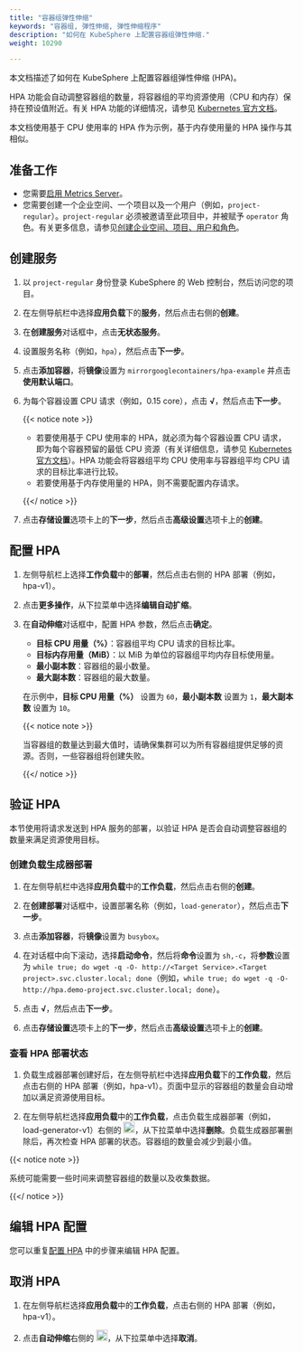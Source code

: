 ```yaml
---
title: "容器组弹性伸缩"
keywords: "容器组, 弹性伸缩, 弹性伸缩程序"
description: "如何在 KubeSphere 上配置容器组弹性伸缩."
weight: 10290

---
```


本文档描述了如何在 KubeSphere 上配置容器组弹性伸缩 (HPA)。

HPA 功能会自动调整容器组的数量，将容器组的平均资源使用（CPU 和内存）保持在预设值附近。有关 HPA 功能的详细情况，请参见 [Kubernetes 官方文档](https://kubernetes.io/zh/docs/tasks/run-application/horizontal-pod-autoscale/)。

本文档使用基于 CPU 使用率的 HPA 作为示例，基于内存使用量的 HPA 操作与其相似。

## 准备工作

- 您需要[启用 Metrics Server](../../../pluggable-components/metrics-server/)。
- 您需要创建一个企业空间、一个项目以及一个用户（例如，`project-regular`）。`project-regular` 必须被邀请至此项目中，并被赋予 `operator` 角色。有关更多信息，请参见[创建企业空间、项目、用户和角色](../../../quick-start/create-workspace-and-project/)。

## 创建服务

1. 以 `project-regular` 身份登录 KubeSphere 的 Web 控制台，然后访问您的项目。 

2. 在左侧导航栏中选择**应用负载**下的**服务**，然后点击右侧的**创建**。

3. 在**创建服务**对话框中，点击**无状态服务**。

4. 设置服务名称（例如，`hpa`），然后点击**下一步**。

5. 点击**添加容器**，将**镜像**设置为 `mirrorgooglecontainers/hpa-example` 并点击**使用默认端口**。

6. 为每个容器设置 CPU 请求（例如，0.15 core），点击 **√**，然后点击**下一步**。

   {{< notice note >}}

   * 若要使用基于 CPU 使用率的 HPA，就必须为每个容器设置 CPU 请求，即为每个容器预留的最低 CPU 资源（有关详细信息，请参见 [Kubernetes 官方文档](https://kubernetes.io/zh/docs/tasks/run-application/horizontal-pod-autoscale/)）。HPA 功能会将容器组平均 CPU 使用率与容器组平均 CPU 请求的目标比率进行比较。
   * 若要使用基于内存使用量的 HPA，则不需要配置内存请求。

   {{</ notice >}}

7. 点击**存储设置**选项卡上的**下一步**，然后点击**高级设置**选项卡上的**创建**。

## 配置 HPA

1. 左侧导航栏上选择**工作负载**中的**部署**，然后点击右侧的 HPA 部署（例如，hpa-v1）。

2. 点击**更多操作**，从下拉菜单中选择**编辑自动扩缩**。

3. 在**自动伸缩**对话框中，配置 HPA 参数，然后点击**确定**。

   * **目标 CPU 用量（%）**：容器组平均 CPU 请求的目标比率。
   * **目标内存用量（MiB）**：以 MiB 为单位的容器组平均内存目标使用量。
   * **最小副本数**：容器组的最小数量。
   * **最大副本数**：容器组的最大数量。

   在示例中，**目标 CPU 用量（%）** 设置为 `60`，**最小副本数** 设置为 `1`，**最大副本数** 设置为 `10`。

   {{< notice note >}}

   当容器组的数量达到最大值时，请确保集群可以为所有容器组提供足够的资源。否则，一些容器组将创建失败。

   {{</ notice >}}

## 验证 HPA

本节使用将请求发送到 HPA 服务的部署，以验证 HPA 是否会自动调整容器组的数量来满足资源使用目标。

### 创建负载生成器部署

1. 在左侧导航栏中选择**应用负载**中的**工作负载**，然后点击右侧的**创建**。

2. 在**创建部署**对话框中，设置部署名称（例如，`load-generator`），然后点击**下一步**。

3. 点击**添加容器**，将**镜像**设置为 `busybox`。

4. 在对话框中向下滚动，选择**启动命令**，然后将**命令**设置为 `sh,-c`，将**参数**设置为 `while true; do wget -q -O- http://<Target Service>.<Target project>.svc.cluster.local; done`（例如，`while true; do wget -q -O- http://hpa.demo-project.svc.cluster.local; done`）。

5. 点击 **√**，然后点击**下一步**。

6. 点击**存储设置**选项卡上的**下一步**，然后点击**高级设置**选项卡上的**创建**。

### 查看 HPA 部署状态

1. 负载生成器部署创建好后，在左侧导航栏中选择**应用负载**下的**工作负载**，然后点击右侧的 HPA 部署（例如，hpa-v1）。页面中显示的容器组的数量会自动增加以满足资源使用目标。

2. 在左侧导航栏选择**应用负载**中的**工作负载**，点击负载生成器部署（例如，load-generator-v1）右侧的 <img src="/images/docs/v3.x/zh-cn/project-user-guide/application-workloads/horizontal-pod-autoscaling/three-dots.png" width="20px" alt="icon" />，从下拉菜单中选择**删除**。负载生成器部署删除后，再次检查 HPA 部署的状态。容器组的数量会减少到最小值。

{{< notice note >}}

系统可能需要一些时间来调整容器组的数量以及收集数据。

{{</ notice >}}

## 编辑 HPA 配置

您可以重复[配置 HPA](#配置-hpa) 中的步骤来编辑 HPA 配置。

## 取消 HPA

1. 在左侧导航栏选择**应用负载**中的**工作负载**，点击右侧的 HPA 部署（例如，hpa-v1）。

2. 点击**自动伸缩**右侧的 <img src="/images/docs/v3.x/zh-cn/project-user-guide/application-workloads/horizontal-pod-autoscaling/three-dots.png" width="20px" alt="icon" />，从下拉菜单中选择**取消**。


